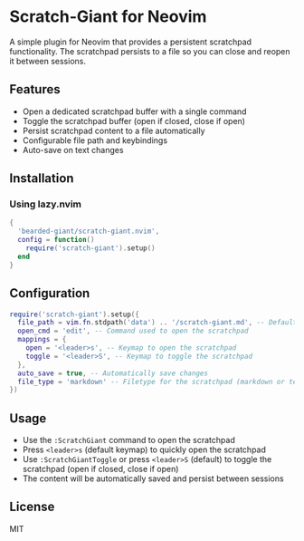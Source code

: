 # Scratch-Giant for Neovim

A simple plugin for Neovim that provides a persistent scratchpad functionality. The scratchpad persists to a file so you can close and reopen it between sessions.

## Features

- Open a dedicated scratchpad buffer with a single command
- Toggle the scratchpad buffer (open if closed, close if open)
- Persist scratchpad content to a file automatically
- Configurable file path and keybindings
- Auto-save on text changes

## Installation

### Using lazy.nvim

```lua
{
  'bearded-giant/scratch-giant.nvim',
  config = function()
    require('scratch-giant').setup()
  end
}
```

## Configuration

```lua
require('scratch-giant').setup({
  file_path = vim.fn.stdpath('data') .. '/scratch-giant.md', -- Default location
  open_cmd = 'edit', -- Command used to open the scratchpad
  mappings = {
    open = '<leader>s', -- Keymap to open the scratchpad
    toggle = '<leader>S', -- Keymap to toggle the scratchpad
  },
  auto_save = true, -- Automatically save changes
  file_type = 'markdown' -- Filetype for the scratchpad (markdown or text)
})
```

## Usage

- Use the `:ScratchGiant` command to open the scratchpad
- Press `<leader>s` (default keymap) to quickly open the scratchpad
- Use `:ScratchGiantToggle` or press `<leader>S` (default) to toggle the scratchpad (open if closed, close if open)
- The content will be automatically saved and persist between sessions

## License

MIT
